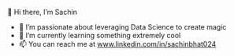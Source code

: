 👋 Hi there, I’m Sachin
- 👀 I’m passionate about leveraging Data Science to create magic
- 🌱 I’m currently learning something extremely cool
- 📫 You can reach me at www.linkedin.com/in/sachinbhat024

<!---
sachinbhat024/sachinbhat024 is a ✨ special ✨ repository because its `README.md` (this file) appears on your GitHub profile.
You can click the Preview link to take a look at your changes.
--->
